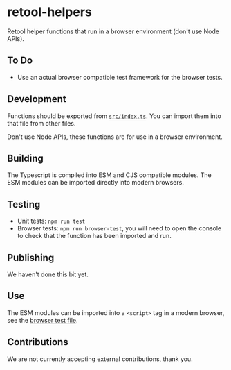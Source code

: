 # retool-helpers

Retool helper functions that run in a browser environment (don't use Node APIs).

## To Do

- Use an actual browser compatible test framework for the browser tests.

## Development

Functions should be exported from [`src/index.ts`](src/index.ts). You can import them into that file from other files.

Don't use Node APIs, these functions are for use in a browser environment.

## Building

The Typescript is compiled into ESM and CJS compatible modules. The ESM modules can be imported directly into modern browsers.

## Testing

- Unit tests: `npm run test`
- Browser tests: `npm run browser-test`, you will need to open the console to check that the function has been imported and run.

## Publishing

We haven't done this bit yet.

## Use

The ESM modules can be imported into a `<script>` tag in a modern browser, see the [browser test file](browser_test/index.html).

## Contributions

We are not currently accepting external contributions, thank you.
